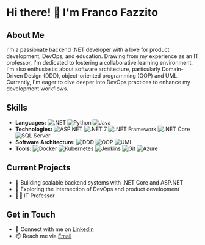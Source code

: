 # Hi there! 👋 I'm Franco Fazzito

## About Me
I'm a passionate backend .NET developer with a love for product development, DevOps, and education. Drawing from my experience as an IT professor, I'm dedicated to fostering a collaborative learning environment. I'm also enthusiastic about software architecture, particularly Domain-Driven Design (DDD), object-oriented programming (OOP) and UML. Currently, I'm eager to dive deeper into DevOps practices to enhance my development workflows.

## Skills
- **Languages:** ![.NET](https://img.shields.io/badge/-.NET-512BD4?style=flat&logo=.net&logoColor=white) ![Python](https://img.shields.io/badge/-Python-3776AB?style=flat&logo=python&logoColor=white) ![Java](https://img.shields.io/badge/-Java-007396?style=flat&logo=java&logoColor=white)
- **Technologies:** ![ASP.NET](https://img.shields.io/badge/-ASP.NET-512BD4?style=flat&logo=.net&logoColor=white) ![.NET 7](https://img.shields.io/badge/-.NET%207-512BD4?style=flat&logo=.net&logoColor=white) ![.NET Framework](https://img.shields.io/badge/-.NET%20Framework-512BD4?style=flat&logo=.net&logoColor=white) ![.NET Core](https://img.shields.io/badge/-.NET%20Core-512BD4?style=flat&logo=.net&logoColor=white) ![SQL Server](https://img.shields.io/badge/-SQL%20Server-CC2927?style=flat&logo=microsoft-sql-server&logoColor=white)
- **Software Architecture:** ![DDD](https://img.shields.io/badge/-DDD-333333?style=flat) ![OOP](https://img.shields.io/badge/-OOP-333333?style=flat) ![UML](https://img.shields.io/badge/-UML-333333?style=flat)
- **Tools:** ![Docker](https://img.shields.io/badge/-Docker-2496ED?style=flat&logo=docker&logoColor=white) ![Kubernetes](https://img.shields.io/badge/-Kubernetes-326CE5?style=flat&logo=kubernetes&logoColor=white) ![Jenkins](https://img.shields.io/badge/-Jenkins-D24939?style=flat&logo=jenkins&logoColor=white) ![Git](https://img.shields.io/badge/-Git-F05032?style=flat&logo=git&logoColor=white) ![Azure](https://img.shields.io/badge/-Azure-0089D6?style=flat&logo=microsoft-azure&logoColor=white)

## Current Projects
- 🚀 Building scalable backend systems with .NET Core and ASP.NET
- 🌱 Exploring the intersection of DevOps and product development
- 👨‍🏫 IT Professor

## Get in Touch
- 💼 Connect with me on [LinkedIn](https://www.linkedin.com/in/francofazzito/)
- 📫 Reach me via [Email](mailto:francofazzito7@gmail.com)

